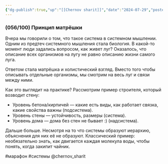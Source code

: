 ```yaml
---
{"dg-publish":true,"up":"[[Chernov sharit]]","date":"2024-07-29","posted":"https://t.me/chernov_sharit/595","modified_at":"2024-09-10T22:54:50+03:00","published_at":"2024-07-29T19:05:00+03:00","dg-path":"/chernov_sharit/2024-07-29 принцип матрёшки.md","permalink":"/chernov-sharit/2024-07-29-princzip-matryoshki/","dgPassFrontmatter":true}
---
```



### (056/100) Принцип матрёшки

Вчера мы говорили о том, что такое система в системном мышлении. Одним из предтеч системного мышления стала биология. В какой-то момент люди задались вопросом, как живет луг? Оказалось, что описание всех организмов на лугу не равно описанию жизни самого луга.

Ответом стала матрёшка и холистический взгляд. Вместо того чтобы описывать отдельные организмы, мы смотрим на весь луг и связи между ними.

Как это выглядит на практике? Рассмотрим пример строителя, который возводит стену:
- Уровень бетона/кирпичей — какие есть виды, как работает связка, какие свойства важны (подсистема).
- Уровень стены — устойчивость, размеры (система).
- Уровень дома — дома без стен не бывает :) (надсистема).

Дальше больше. Несмотря на то что системы образуют иерархию, объяснения для них её не образуют. Классический пример: необязательно знать, как двигается каждая молекула воды, чтобы понять, когда закипит чайник.

#марафон #системы @chernov_sharit
